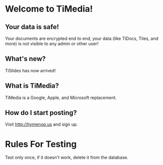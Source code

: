 # Welcome to TiMedia! 


## Your data is safe!
Your documents are encrypted end to end, your data (like TiDocs, Tiles, and more) is not visible to any admin or other user!

## What's new?

TiSlides has now arrived!

## What is TiMedia?
TiMedia is a Google, Apple, and Microsoft replacement.

## How do I start posting?
Visit http://hymenop.us and sign up.

# Rules For Testing
Test only once, if it doesn't work, delete it from the database.
